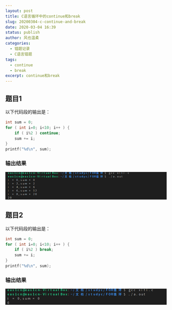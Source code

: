 ```yaml
---
layout: post
title: C语言循环中的continue和break
slug: 20200304-c-continue-and-break
date: 2020-03-04 16:39
status: publish
author: 风也温柔
categories: 
  - 错题记录
  - C语言错题
tags: 
  - continue
  - break
excerpt: continue和break
---
```


## 题目1

以下代码段的输出是：
~~~c
int sum = 0;
for ( int i=0; i<10; i++ ) {
    if ( i%2 ) continue;
    sum += i;
}
printf("%d\n", sum);
~~~

### 输出结果
![](images/20200304-1.png)

## 题目2
以下代码段的输出是：
~~~c
int sum = 0;
for ( int i=0; i<10; i++ ) {
    if ( i%2 ) break;
    sum += i;
}
printf("%d\n", sum);
~~~
### 输出结果
![](images/20200304-2.png)